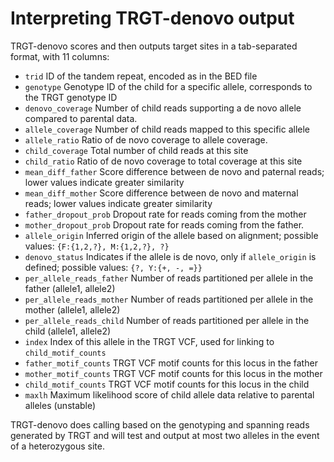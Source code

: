 # Interpreting TRGT-denovo output

TRGT-denovo scores and then outputs target sites in a tab-separated format, with 11 columns:

- `trid` ID of the tandem repeat, encoded as in the BED file
- `genotype` Genotype ID of the child for a specific allele, corresponds to the TRGT genotype ID
- `denovo_coverage` Number of child reads supporting a de novo allele compared to parental data.
- `allele_coverage` Number of child reads mapped to this specific allele
- `allele_ratio` Ratio of de novo coverage to allele coverage.
- `child_coverage` Total number of child reads at this site
- `child_ratio` Ratio of de novo coverage to total coverage at this site
- `mean_diff_father` Score difference between de novo and paternal reads; lower values indicate greater similarity
- `mean_diff_mother` Score difference between de novo and maternal reads; lower values indicate greater similarity
- `father_dropout_prob` Dropout rate for reads coming from the mother
- `mother_dropout_prob` Dropout rate for reads coming from the father.
- `allele_origin` Inferred origin of the allele based on alignment; possible values: `{F:{1,2,?}, M:{1,2,?}, ?}`
- `denovo_status` Indicates if the allele is de novo, only if `allele_origin` is defined; possible values: `{?, Y:{+, -, =}}`
- `per_allele_reads_father` Number of reads partitioned per allele in the father (allele1, allele2)
- `per_allele_reads_mother` Number of reads partitioned per allele in the mother (allele1, allele2)
- `per_allele_reads_child` Number of reads partitioned per allele in the child (allele1, allele2)
- `index` Index of this allele in the TRGT VCF, used for linking to `child_motif_counts`
- `father_motif_counts` TRGT VCF motif counts for this locus in the father
- `mother_motif_counts` TRGT VCF motif counts for this locus in the mother
- `child_motif_counts` TRGT VCF motif counts for this locus in the child
- `maxlh` Maximum likelihood score of child allele data relative to parental alleles (unstable)

TRGT-denovo does calling based on the genotyping and spanning reads generated by TRGT and will test and output at most two alleles in the event of a heterozygous site. 